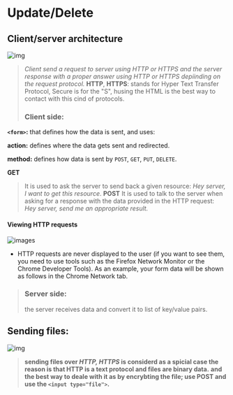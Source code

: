 # Update/Delete

## Client/server architecture

![img](https://carta.readthedocs.io/en/1.0/_static/carta_intro_serverClient.png)

> *Client send a request to server using HTTP or HTTPS and the server response with a proper answer using HTTP or HTTPS depiinding on the request protocol.*
> **HTTP**, **HTTPS**: stands for Hyper Text Transfer Protocol, Secure is for the "S", husing the HTML is the best way to contact with this cind of protocols.
> ### Client side:

**`<form>`:** that defines how the data is sent, and uses:

**action:** defines where the data gets sent and redirected.

**method:** defines how data is sent by `POST`, `GET`, `PUT`, `DELETE`.

**GET**
> It is used to ask the server to send back a given resource: *Hey server, I want to get this resource*.
**POST**
> It is used to talk to the server when asking for a response with the data provided in the HTTP request: *Hey server, send me an appropriate result.*



#### Viewing HTTP requests

![images](images/http.jpg)

 - HTTP requests are never displayed to the user (if you want to see them, you need to use tools such as the Firefox Network Monitor or the Chrome Developer Tools). As an example, your form data will be shown as follows in the Chrome Network tab. 

> ### Server side:
> the server receives data and convert it to list of key/value pairs.

## Sending files:

![img](https://www.dignited.com/wp-content/uploads/2018/06/best-file-sharing-storage-tools.jpg)

> **sending files over *HTTP, HTTPS* is considerd as a spicial case the reason is that HTTP is a text protocol and files are binary data.**
> **and the best way to deale with it as by encrybting the file; use POST and use the `<input type="file">`.**
